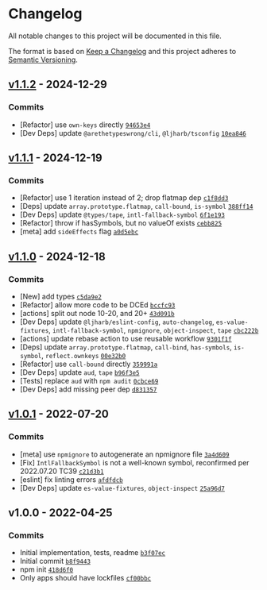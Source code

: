 # Changelog

All notable changes to this project will be documented in this file.

The format is based on [Keep a Changelog](https://keepachangelog.com/en/1.0.0/)
and this project adheres to [Semantic Versioning](https://semver.org/spec/v2.0.0.html).

## [v1.1.2](https://github.com/inspect-js/is-well-known-symbol/compare/v1.1.1...v1.1.2) - 2024-12-29

### Commits

- [Refactor] use `own-keys` directly [`94653e4`](https://github.com/inspect-js/is-well-known-symbol/commit/94653e4683da4860210e23c605982d0dce194054)
- [Dev Deps] update `@arethetypeswrong/cli`, `@ljharb/tsconfig` [`10ea846`](https://github.com/inspect-js/is-well-known-symbol/commit/10ea8469f725da96a726e0743872dd0900e5fc17)

## [v1.1.1](https://github.com/inspect-js/is-well-known-symbol/compare/v1.1.0...v1.1.1) - 2024-12-19

### Commits

- [Refactor] use 1 iteration instead of 2; drop flatmap dep [`c1f8dd3`](https://github.com/inspect-js/is-well-known-symbol/commit/c1f8dd3bdb2f19a8c136e183dd32c52711f00039)
- [Deps] update `array.prototype.flatmap`, `call-bound`, `is-symbol` [`388ff14`](https://github.com/inspect-js/is-well-known-symbol/commit/388ff140a415dcdfa04b0cd21872a83e6da59150)
- [Dev Deps] update `@types/tape`, `intl-fallback-symbol` [`6f1e193`](https://github.com/inspect-js/is-well-known-symbol/commit/6f1e19303c6bf0ee1d0cdcef0a105270f068c3f3)
- [Refactor] throw if hasSymbols, but no valueOf exists [`cebb825`](https://github.com/inspect-js/is-well-known-symbol/commit/cebb82582d82720b9cafb1d625b4f254819d67a3)
- [meta] add `sideEffects` flag [`a0d5ebc`](https://github.com/inspect-js/is-well-known-symbol/commit/a0d5ebca7a558beda1b849f27b0734ade738a177)

## [v1.1.0](https://github.com/inspect-js/is-well-known-symbol/compare/v1.0.1...v1.1.0) - 2024-12-18

### Commits

- [New] add types [`c5da9e2`](https://github.com/inspect-js/is-well-known-symbol/commit/c5da9e23d4239a922a5f21eed5a30885a1444297)
- [Refactor] allow more code to be DCEd [`bccfc93`](https://github.com/inspect-js/is-well-known-symbol/commit/bccfc9386aba5546cce08b0572fcd9461ab8fbf1)
- [actions] split out node 10-20, and 20+ [`43d091b`](https://github.com/inspect-js/is-well-known-symbol/commit/43d091bf9541f8c85dce73300f7ad0f3568b2e6c)
- [Dev Deps] update `@ljharb/eslint-config`, `auto-changelog`, `es-value-fixtures`, `intl-fallback-symbol`, `npmignore`, `object-inspect`, `tape` [`cbc222b`](https://github.com/inspect-js/is-well-known-symbol/commit/cbc222b30f44e169e71411b9aaa699e7af907212)
- [actions] update rebase action to use reusable workflow [`9301f1f`](https://github.com/inspect-js/is-well-known-symbol/commit/9301f1fc352415fcd85d52c13753cc7a7c0428ef)
- [Deps] update `array.prototype.flatmap`, `call-bind`, `has-symbols`, `is-symbol`, `reflect.ownkeys` [`00e32b0`](https://github.com/inspect-js/is-well-known-symbol/commit/00e32b093dfe488af8291325d40d89e32206d59f)
- [Refactor] use `call-bound` directly [`359991a`](https://github.com/inspect-js/is-well-known-symbol/commit/359991ae10783cd9a0434d24d67c8596f49cedc6)
- [Dev Deps] update `aud`, `tape` [`b96f3e5`](https://github.com/inspect-js/is-well-known-symbol/commit/b96f3e5d703b87c6248d95b3c36830611d2542f9)
- [Tests] replace `aud` with `npm audit` [`0cbce69`](https://github.com/inspect-js/is-well-known-symbol/commit/0cbce69cb0983e37f1e3a9e6270f9d25ea2df1c4)
- [Dev Deps] add missing peer dep [`d831357`](https://github.com/inspect-js/is-well-known-symbol/commit/d8313577f725d32fd33e727bfbba56558d4e5713)

## [v1.0.1](https://github.com/inspect-js/is-well-known-symbol/compare/v1.0.0...v1.0.1) - 2022-07-20

### Commits

- [meta] use `npmignore` to autogenerate an npmignore file [`3a4d609`](https://github.com/inspect-js/is-well-known-symbol/commit/3a4d609eb30b9cd6b8c7ef065e01f40e633c595c)
- [Fix] `IntlFallbackSymbol` is not a well-known symbol, reconfirmed per 2022.07.20 TC39 [`c21d3b1`](https://github.com/inspect-js/is-well-known-symbol/commit/c21d3b18b46311e6643f673147cf5dd6bc7c9de1)
- [eslint] fix linting errors [`afdfdcb`](https://github.com/inspect-js/is-well-known-symbol/commit/afdfdcbe2b70dc3a8f5d783edb99783dfe86a1fb)
- [Dev Deps] update `es-value-fixtures`, `object-inspect` [`25a96d7`](https://github.com/inspect-js/is-well-known-symbol/commit/25a96d73b1acaa2fdbaa79dc3e5727cbd813d2e3)

## v1.0.0 - 2022-04-25

### Commits

- Initial implementation, tests, readme [`b3f07ec`](https://github.com/inspect-js/is-well-known-symbol/commit/b3f07ec9d562e2788f7edf597e1a3365c3339c15)
- Initial commit [`b8f9443`](https://github.com/inspect-js/is-well-known-symbol/commit/b8f9443d560a1535d12198d6e1a37dd5c1834430)
- npm init [`418d6f0`](https://github.com/inspect-js/is-well-known-symbol/commit/418d6f0a7bab65b94200da0608072021bb715005)
- Only apps should have lockfiles [`cf00bbc`](https://github.com/inspect-js/is-well-known-symbol/commit/cf00bbc4ade3d1d6116106f6fbcee238eb2a1981)
